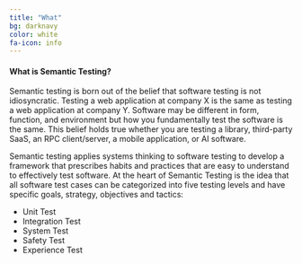 ```yaml
---
title: "What"
bg: darknavy
color: white
fa-icon: info
---
```


#### What is Semantic Testing?

Semantic testing is born out of the belief that software testing is not idiosyncratic. Testing a web application at company X is the same as testing a web application at company Y. Software may be different in form, function, and environment but how you fundamentally test the software is the same. This belief holds true whether you are testing a library, third-party SaaS, an RPC client/server, a mobile application, or AI software.

Semantic testing applies systems thinking to software testing to develop a framework that prescribes habits and practices that are easy to understand to effectively test software. At the heart of Semantic Testing is the idea that all software test cases can be categorized into five testing levels and have specific goals, strategy, objectives and tactics:

* Unit Test
* Integration Test
* System Test
* Safety Test
* Experience Test

